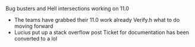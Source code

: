 Bug busters and Hell intersections working on 11.0
- The teams have grabbed their 11.0 work already
Verify.h what to do moving forward
- Lucius put up a stack overflow post
Ticket for documentation has been converted to a lol